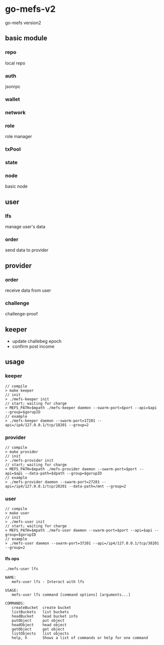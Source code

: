 # go-mefs-v2

go-mefs version2

## basic module

### repo

local repo


### auth

jsonrpc

### wallet


### network


### role

role manager

### txPool


### state


### node

basic node

## user

### lfs

manage user's data

### order

send data to provider


## provider

### order

receive data from user

### challenge

challenge-proof

## keeper

+ update challebeg epoch
+ confirm post income

## usage


### keeper

```
// compile
> make keeper
// init
> ./mefs-keeper init
// start; waiting for charge
> MEFS_PATH=$mpath ./mefs-keeper daemon --swarm-port=$port --api=$api --group=$gorupID 
// example
> ./mefs-keeper daemon --swarm-port=17201 --api=/ip4/127.0.0.1/tcp/18201 --group=2
```

### provider

```
// compile
> make provider
// init
> ./mefs-provider init
// start; waiting for charge
> MEFS_PATH=$mpath ./mefs-provider daemon --swarm-port=$port --api=$api --data-path=$dpath --group=$gorupID  
// example
> ./mefs-provider daemon --swarm-port=27201 --api=/ip4/127.0.0.1/tcp/28201 --data-path=/mnt --group=2 
```

### user

```
// compile
> make user
// init
> ./mefs-user init
// start; waiting for charge
> MEFS_PATH=$mpath ./mefs-user daemon --swarm-port=$port --api=$api --group=$gorupID
// example
> ./mefs-user daemon --swarm-port=37201 --api=/ip4/127.0.0.1/tcp/38201 --group=2
```

#### lfs ops

```
./mefs-user lfs

NAME:
   mefs-user lfs - Interact with lfs

USAGE:
   mefs-user lfs command [command options] [arguments...]

COMMANDS:
   createBucket  create bucket
   listBuckets   list buckets
   headBucket    head bucket info
   putObject     put object
   headObject    head object
   getObject     get object
   listObjects   list objects
   help, h       Shows a list of commands or help for one command
```